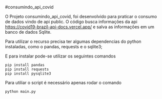 #consumindo_api_covid

O Projeto consumindo_api_covid, foi desenvolvido para praticar o consumo de dados vindo de api public.
O código busca informações da api https://covid19-brazil-api-docs.vercel.app/ e salva as informações em um banco de dados Sqlite.

Para utilizar o recurso precisa ter algumas dependencias do python instaladas, como o pandas, requests e o sqlite3;

E para instalar pode-se utilizar os seguintes comandos

```
pip install pandas
pip install requests
pip install pysqlite3
```

Para utiliar o script é necessário apenas rodar o comando

```
python main.py
```
